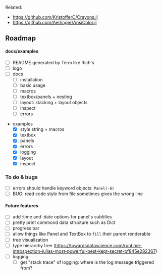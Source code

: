 
Related:
- https://github.com/KristofferC/Crayons.jl
- https://github.com/Aerlinger/AnsiColor.jl



## Roadmap

#### docs/examples
- [ ] README generated by Term like Rich's
- [ ] logo
- [ ] docs
  - [ ] installation
  - [ ] basic usage
  - [ ] macros
  - [ ] textbox/panels + nesting
  - [ ] layout: stacking + layout objects
  - [ ] inspect
  - [ ] errors

- examples
  - [x] style string + macros
  - [x] textbox
  - [x] panels
  - [x] errors
  - [x] logging
  - [x] layout
  - [x] inspect

### To do & bugs
- [ ] errors should handle keyword objects: `Panel(-6)`
- [ ] BUG: read code style from file sometimes gives the wrong line

#### Future features
- [ ] add :time and :date options for panel's subtitles
- [ ] pretty print commond data structure such as Dict
- [ ] progress bar
- [ ] allow things like Panel and TextBox to `fill` their parent renderable
- [ ] tree visualization
- [ ] type hierarchy tree (https://towardsdatascience.com/runtime-introspection-julias-most-powerful-best-kept-secret-bf845e282367)
- [ ] logging:
  - [ ] get "stack trace" of logging: where is the log message triggered from?